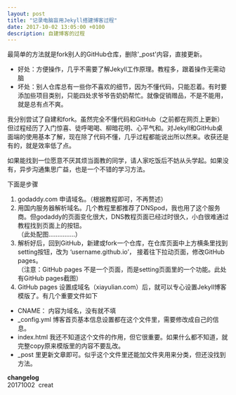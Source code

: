 ```yaml
---
layout: post
title: "记录电脑盲用Jekyll搭建博客过程"
date: 2017-10-02 13:05:00 +0100
description: 自建博客的过程
---
```

最简单的方法就是fork别人的GitHub仓库，删除'_post'内容，直接更新。
- 好处：方便操作，几乎不需要了解Jekyll工作原理。教程多，跟着操作无需动脑
- 坏处：别人仓库总有一些你不喜欢的细节，因为不懂代码，只能忍着。有时要添加些项目类别，只能四处求爷爷告奶奶帮忙。就像促销赠品，不是不能用，就是总有点不爽。

我分别尝试了自建和fork。虽然完全不懂代码和GitHub（之前都在网页上更新）但过程经历了入门惊喜、徒呼喝喝、柳暗花明、心平气和。对Jekyll和GitHub桌面端的使用基本了解，现在除了代码不懂，几乎过程都能说出所以然来。收获还是有的，就是效率低了点。

如果能找到一位愿意不厌其烦当面教的同学，请人家吃饭后不妨从头学起。如果没有，异步沟通集思广益，也是一个不错的学习方法。

下面是步骤
1. godaddy.com 申请域名。（根据教程即可，不再赘述）
2. 用国内服务器解析域名。几个教程里都推荐了DNSpod，我也用了这个服务商。但godaddy的页面变化很大，DNS教程页面已经过时很久，小白很难通过教程找到页面上的按钮。  
（此处配图……………）
3. 解析好后，回到GitHub，新建或fork一个仓库，在仓库页面中上方横条里找到setting按钮，改为 ‘username.github.io’， 接着往下拉动页面，修改GitHub pages。  
（注意：GitHub pages 不是一个页面，而是setting页面里的一个功能。此处有GitHub pages截图）
4. GitHub pages 设置成域名（xiayulian.com）后，就可以专心设置Jekyll博客模版了。有几个重要文件如下

  * CNAME：       内容为域名，没有就不填
  * _config.yml  博客首页基本信息设置都在这个文件里，需要修改成自己的信息。
  * index.html   我还不知道这个文件的作用，但它很重要。如果什么都不知道，就完整copy原来模版里的内容不要乱改。
  * _post 里更新文章即可。似乎这个文件里还能加文件夹用来分类，但还没找到方法。

**changelog**  
20171002  creat
